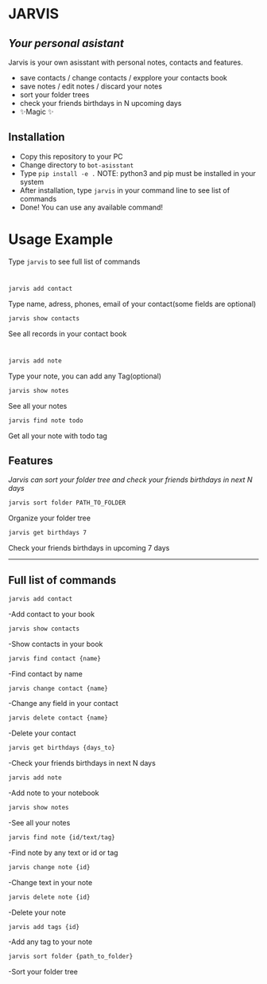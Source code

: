 # JARVIS
## _Your personal asistant_




Jarvis is your own asisstant with personal notes, contacts and features.

- save contacts / change contacts / expplore your contacts book
- save notes / edit notes / discard your notes
- sort your folder trees
- check your friends birthdays in N upcoming days
- ✨Magic ✨

## Installation

- Copy this repository to your PC
- Change directory to `bot-asisstant`
- Type `pip install -e .`   NOTE: python3 and pip must be installed in your system 
- After installation, type `jarvis` in your command line to see list of commands
- Done! You can use any available command!

# Usage Example


Type `jarvis` to see full list of commands
# 
```sh
jarvis add contact
```
Type name, adress, phones, email of your contact(some fields are optional)
```sh
jarvis show contacts
```
See all records in your contact book

# 
```sh
jarvis add note
```
Type your note, you can add any Tag(optional)
```sh
jarvis show notes
```
See all your notes

```sh
jarvis find note todo
```
Get all your note with todo tag

## Features

_Jarvis can sort your folder tree and check your friends birthdays in next N days_

```sh
jarvis sort folder PATH_TO_FOLDER
```
Organize your folder tree
```sh
jarvis get birthdays 7
```
Check your friends birthdays in upcoming 7 days

----
## Full list of commands

```sh
jarvis add contact
```
-Add contact to your book
```sh
jarvis show contacts
```
-Show contacts in your book
```sh
jarvis find contact {name}
```
-Find contact by name
```sh
jarvis change contact {name}
```
-Change any field in your contact
```sh
jarvis delete contact {name}
```
-Delete your contact
```sh
jarvis get birthdays {days_to}
```
-Check your friends birthdays in next N days 
```sh
jarvis add note
```
-Add note to your notebook
```sh
jarvis show notes
```
-See all your notes
```sh
jarvis find note {id/text/tag}
```
-Find note by any text or id or tag
```sh
jarvis change note {id}
```
-Change text in your note
```sh
jarvis delete note {id}
```
-Delete your note
```sh
jarvis add tags {id}
```
-Add any tag to your note
```sh
jarvis sort folder {path_to_folder}
```
-Sort your folder tree
